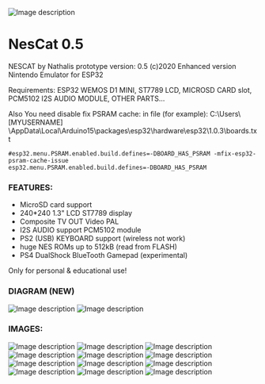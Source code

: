 ![Image description](https://github.com/nathalis/NesCat/raw/main/NESCAT_icon.png)

# NesCat 0.5

NESCAT by Nathalis
prototype version: 0.5 (c)2020
Enhanced version Nintendo Emulator for ESP32

Requirements: ESP32 WEMOS D1 MINI, ST7789 LCD, MICROSD CARD slot,
PCM5102 I2S AUDIO MODULE, OTHER PARTS...

Also You need disable fix PSRAM cache: 
in file (for example): C:\Users\ [MYUSERNAME] \AppData\Local\Arduino15\packages\esp32\hardware\esp32\1.0.3\boards.txt

```shell
#esp32.menu.PSRAM.enabled.build.defines=-DBOARD_HAS_PSRAM -mfix-esp32-psram-cache-issue
esp32.menu.PSRAM.enabled.build.defines=-DBOARD_HAS_PSRAM
```


### FEATURES:

- MicroSD card support
- 240*240 1.3" LCD ST7789 display                  
- Composite TV OUT Video PAL
- I2S AUDIO support PCM5102 module
- PS2 (USB) KEYBOARD support (wireless not work)
- huge NES ROMs up to 512kB (read from FLASH)
- PS4 DualShock BlueTooth Gamepad (experimental)

Only for personal & educational use! 

### DIAGRAM (NEW)
![Image description](https://github.com/nathalis/NesCat/raw/main/PCB/SCHEMATIC.png)
![Image description](https://github.com/nathalis/NesCat/raw/main/PCB/BOARD.png)


### IMAGES:

![Image description](https://github.com/nathalis/NesCat/raw/main/Images/001.jpg)
![Image description](https://github.com/nathalis/NesCat/raw/main/Images/002.jpg)
![Image description](https://github.com/nathalis/NesCat/raw/main/Images/003.jpg)
![Image description](https://github.com/nathalis/NesCat/raw/main/Images/004.jpg)
![Image description](https://github.com/nathalis/NesCat/raw/main/Images/005.jpg)
![Image description](https://github.com/nathalis/NesCat/raw/main/Images/006.jpg)
![Image description](https://github.com/nathalis/NesCat/raw/main/Images/007.jpg)
![Image description](https://github.com/nathalis/NesCat/raw/main/Images/008.jpg)
![Image description](https://github.com/nathalis/NesCat/raw/main/Images/009.jpg)
![Image description](https://github.com/nathalis/NesCat/raw/main/Images/010.jpg)
![Image description](https://github.com/nathalis/NesCat/raw/main/Images/011.jpg)
![Image description](https://github.com/nathalis/NesCat/raw/main/Images/012.jpg)


